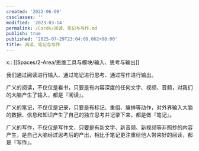```yaml
---
created: '2022-06-09'
cssclasses: ''
modified: '2023-03-14'
permalink: /Cards/阅读、笔记与写作.md
publish: true
published: '2025-07-29T23:04:09.062+08:00'
title: 阅读、笔记与写作
---
```

x:: [[Spaces/2-Area/思维工具与模块/输入、思考与输出]]

我们通过阅读进行输入、通过笔记进行思考、通过写作进行输出。

广义的阅读，不仅仅是看书，只要是有内容深度的任何文字、视频、音频，对我们的大脑产生了输入，都是『阅读』。

广义的笔记，不仅仅是记录，只要是有标记、重组、编排等动作，对外界输入大脑的数据、信息和知识产生了自己的独立思考并记录下来，都是做『笔记』。

广义的写作，不仅仅是写作文，只要是有新文字、新音频、新视频等非照抄的内容产生，是自己大脑经过思考后的产出，相比于笔记更注重给他人带来好的阅读，都是『写作』。